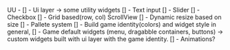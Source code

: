 UU -
    [] - Ui layer -> some utility widgets
         [] - Text input
         [] - Slider 
         [] - Checkbox 
         [] - Grid based(row, col) ScrollView
            [] - Dynamic resize based on size
    [] - Pallete system
         [] - Build game identity(colors) and widget style in general, 
    [] - Game default widgets (menu, dragabble containers, buttons) -> custom widgets
         built with ui layer with the game identity.
    [] - Animations?
